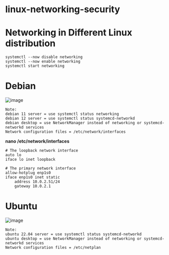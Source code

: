 # linux-networking-security
# Networking in Different Linux distribution
```
systemctl --now disable networking
systemctl --now enable networking
systemctl start networking
```
# Debian
![image](https://github.com/Pruthvi360/linux-networkin-security/assets/107435692/00b5d1b7-e7ec-456d-85eb-6c6edcb9e18d)
```
Note:
debian 11 server = use systemctl status networking
debian 12 server = use systemctl status systemcd-networkd
debian desktop = use NetworkManager instead of networking or systemcd-networkd services
Network configuration files = /etc/network/interfaces
```
**nano /etc/network/interfaces**
```
# The loopback network interface
auto lo
iface lo inet loopback

# The primary network interface
allow-hotplug enp1s0
iface enp1s0 inet static
    address 10.0.2.51/24
    gateway 10.0.2.1
```

# Ubuntu

![image](https://github.com/Pruthvi360/linux-networkin-security/assets/107435692/6f47a18a-e660-437c-b328-6ab1b83b02f2)

```
Note:
ubuntu 22.04 server = use systemctl status systemcd-networkd
ubuntu desktop = use NetworkManager instead of networking or systemcd-networkd services
Network configuration files = /etc/netplan
```
